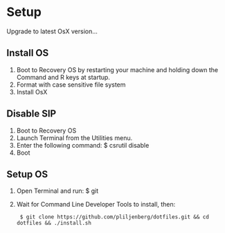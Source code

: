 # Setup
Upgrade to latest OsX version...

## Install OS
1. Boot to Recovery OS by restarting your machine and holding down the Command and R keys at startup.
2. Format with case sensitive file system
3. Install OsX

## Disable SIP
1. Boot to Recovery OS
2. Launch Terminal from the Utilities menu.
3. Enter the following command:
		$ csrutil disable
4. Boot

## Setup OS

1. Open Terminal and run:
		$ git

2. Wait for Command Line Developer Tools to install, then:

		$ git clone https://github.com/pliljenberg/dotfiles.git && cd dotfiles && ./install.sh

